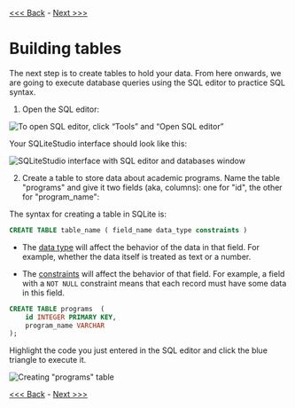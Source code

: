 [<<< Back](1-builddb.md) - [Next >>>](3-insertdata.md) 

# Building tables

The next step is to create tables to hold your data. From here onwards, we are going to execute database queries using the SQL editor to practice SQL syntax.
  
1. Open the SQL editor:

![To open SQL editor, click “Tools” and “Open SQL editor”](https://github.com/GCDigitalFellows/GCDRI_databases/blob/master/images/open_sql_ed.png)

Your SQLiteStudio interface should look like this:

 ![SQLiteStudio interface with SQL editor and databases window](https://github.com/GCDigitalFellows/GCDRI_databases/blob/master/images/sqlite_wkspace.png)

2. Create a table to store data about academic programs. Name the table "programs" and give it two fields (aka, columns): one for "id", the other for "program_name":

The syntax for creating a table in SQLite is:

```sql
CREATE TABLE table_name ( field_name data_type constraints )
```

- The [data type](https://www.sqlite.org/datatype3.html) will affect the behavior of the data in that field. For example, whether the data itself is treated as text or a number.  

- The [constraints](http://www.tutorialspoint.com/sqlite/sqlite_constraints.htm) will affect the behavior of that field. For example, a field with a `NOT NULL` constraint means that each record must have some data in this field.   
	
```sql
CREATE TABLE programs  (  
	id INTEGER PRIMARY KEY,  
	program_name VARCHAR  
);
```

Highlight the code you just entered in the SQL editor and click the blue triangle to execute it.
	
![Creating "programs" table](https://github.com/GCDigitalFellows/GCDRI_databases/blob/master/images/create_table.png)  
	
[<<< Back](1-builddb.md) - [Next >>>](3-insertdata.md) 
